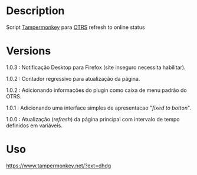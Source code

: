 # Description
Script [Tampermonkey](https://www.tampermonkey.net/) para [OTRS](https://otrs.com/) refresh to online status

# Versions
  1.0.3 : Notificação Desktop para Firefox (site inseguro necessita habilitar).
  
  1.0.2 : Contador regressivo para atualização da página.
  
  1.0.2 : Adicionando informações do plugin como caixa de menu padrão do OTRS.
  
  1.0.1 : Adicionando uma interface simples de apresentacao "_fixed to botton_".
  
  1.0.0 : Atualização (_refresh_) da página principal com intervalo de tempo definidos em variáveis.


# Uso
https://www.tampermonkey.net/?ext=dhdg
